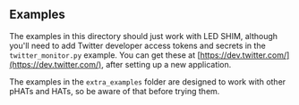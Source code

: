 ## Examples

The examples in this directory should just work with LED SHIM, although you'll need to add Twitter developer access tokens and secrets in the `twitter_monitor.py` example. You can get these at [https://dev.twitter.com/](https://dev.twitter.com/), after setting up a new application.

The examples in the `extra_examples` folder are designed to work with other pHATs and HATs, so be aware of that before trying them.
